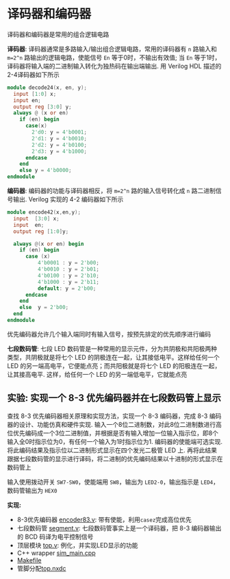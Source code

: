 # 译码器和编码器
译码器和编码器是常用的组合逻辑电路

**译码器**: 译码器通常是多路输入/输出组合逻辑电路，常用的译码器有 `n` 路输入和 `m=2^n` 路输出的逻辑电路，使能信号 `En` 等于0时，不输出有效值; 当 `En` 等于1时，译码器将输入端的二进制输入转化为独热码在输出端输出. 用 Verilog HDL 描述的2-4译码器如下所示

```verilog
module decode24(x, en, y);
  input [1:0] x;
  input en;
  output reg [3:0] y;
  always @ (x or en)
    if (en) begin
      case(x)
        2'd0: y = 4'b0001;
        2'd1: y = 4'b0010;
        2'd2: y = 4'b0100;
        2'd3: y = 4'b1000;
      endcase
    end
    else y = 4'b0000;
endmodule
```

**编码器**: 编码器的功能与译码器相反，将 `m=2^n` 路的输入信号转化成 `n` 路二进制信号输出. Verilog 实现的 4-2 编码器如下所示

```verilog
module encode42(x,en,y);
  input  [3:0] x;
  input  en;
  output reg [1:0]y;

  always @(x or en) begin
    if (en) begin
      case (x)
          4'b0001 : y = 2'b00;
          4'b0010 : y = 2'b01;
          4'b0100 : y = 2'b10;
          4'b1000 : y = 2'b11;
          default: y = 2'b00;
      endcase
    end
    else  y = 2'b00;
  end
endmodule
```

优先编码器允许几个输入端同时有输入信号，按预先排定的优先顺序进行编码

**七段数码管**: 七段 LED 数码管是一种常用的显示元件，分为共阴极和共阳极两种类型，共阴极就是将七个 LED 的阴极连在一起，让其接低电平。这样给任何一个 LED 的另一端高电平，它便能点亮；而共阳极就是将七个 LED 的阳极连在一起，让其接高电平. 这样，给任何一个 LED 的另一端低电平，它就能点亮

## 实验: 实现一个 8-3 优先编码器并在七段数码管上显示
查找 8-3 优先编码器相关原理和实现方法，实现一个 8-3 编码器，完成 8-3 编码器的设计、功能仿真和硬件实现. 输入一个8位二进制数，对此8位二进制数进行高位优先编码成一个3位二进制值，并根据是否有输入增加一位输入指示位，即8个输入全0时指示位为0，有任何一个输入为1时指示位为1. 编码器的使能端可选实现. 将此编码结果及指示位以二进制形式显示在四个发光二极管 LED 上. 再将此结果跟据七段数码管的显示进行译码，将二进制的优先编码结果以十进制的形式显示在数码管上

输入使用拨动开关 `SW7-SW0`，使能端用 `SW8`，输出为 `LED2-0`，输出指示是 `LED4`，数码管输出为 `HEX0`

**实现:**
- 8-3优先编码器 [encoder83.v](./vsrc/encoder83.v): 带有使能，利用`casez`完成高位优先
- 七段数码管 [segment.v](./vsrc/segment.v): 七段数码管事实上是一个译码器，把 8-3 编码器输出的 BCD 码译为电平控制信号
- 顶层模块 [top.v](./vsrc/top.v): 例化，并实现LED显示的功能
- C++ wrapper [sim_main.cpp](./csrc/sim_main.cpp)
- [Makefile](./Makefile)
- 管脚分配[top.nxdc](./constr/top.nxdc)
